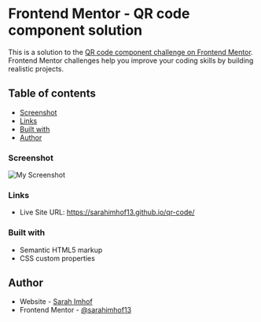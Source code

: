# Frontend Mentor - QR code component solution

This is a solution to the [QR code component challenge on Frontend Mentor](https://www.frontendmentor.io/challenges/qr-code-component-iux_sIO_H). Frontend Mentor challenges help you improve your coding skills by building realistic projects. 

## Table of contents

- [Screenshot](#screenshot)
- [Links](#links)
- [Built with](#built-with)
- [Author](#author)

### Screenshot

![My Screenshot](.qr-code/screenshot.png)

### Links

- Live Site URL: https://sarahimhof13.github.io/qr-code/

### Built with

- Semantic HTML5 markup
- CSS custom properties

## Author

- Website - [Sarah Imhof](https://www.your-site.com)
- Frontend Mentor - [@sarahimhof13](https://www.frontendmentor.io/profile/sarahimhof13)
